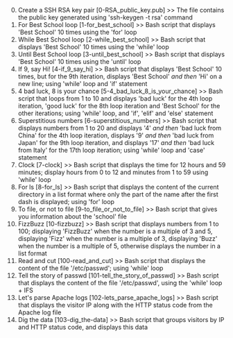0. Create a SSH RSA key pair [0-RSA_public_key.pub] >> The file contains the public key generated using 'ssh-keygen -t rsa' command
1. For Best School loop [1-for_best_school] >> Bash script that displays 'Best School' 10 times using the 'for' loop
2. While Best School loop [2-while_best_school] >> Bash script that displays 'Best School' 10 times using the 'while' loop
3. Until Best School loop [3-until_best_school] >> Bash script that displays 'Best School' 10 times using the 'until' loop
4. If 9, say Hi! [4-if_9_say_hi] >> Bash script that displays 'Best School' 10 times, but for the 9th iteration, displays 'Best School' _and then_ 'Hi' on a new line; using 'while' loop and 'if' statement
5. 4 bad luck, 8 is your chance [5-4_bad_luck_8_is_your_chance] >> Bash script that loops from 1 to 10 and displays 'bad luck' for the 4th loop iteration, 'good luck' for the 8th loop iteration and 'Best School' for the other iterations; using 'while' loop, and 'if', 'elif' and 'else' statement
6. Superstitious numbers [6-superstitious_numbers] >> Bash script that displays numbers from 1 to 20 and displays '4' _and then_ 'bad luck from China' for the 4th loop iteration, displays '9' _and then_ 'bad luck from Japan' for the 9th loop iteration, and displays '17' _and then_ 'bad luck from Italy' for the 17th loop iteration; using 'while' loop and 'case' statement
7. Clock [7-clock] >> Bash script that displays the time for 12 hours and 59 minutes; display hours from 0 to 12 and minutes from 1 to 59 using 'while' loop
8. For ls [8-for_ls] >> Bash script that displays the content of the current directory in a list format where only the part of the name after the first dash is displayed; using 'for' loop
9. To file, or not to file [9-to_file_or_not_to_file] >> Bash script that gives you information about the 'school' file
10. FizzBuzz [10-fizzbuzz] >> Bash script that displays numbers from 1 to 100; displaying 'FizzBuzz' when the number is a multiple of 3 and 5, displaying 'Fizz' when the number is a multiple of 3, displaying 'Buzz' when the number is a multiple of 5, otherwise displays the number in a list format
11. Read and cut [100-read_and_cut] >> Bash script that displays the content of the file '/etc/passwd'; using 'while' loop
12. Tell the story of passwd [101-tell_the_story_of_passwd] >> Bash script that displays the content of the file '/etc/passwd', using the 'while' loop + IFS
13. Let's parse Apache logs [102-lets_parse_apache_logs] >> Bash script that displays the visitor IP along with the HTTP status code from the Apache log file
14. Dig the data [103-dig_the-data] >> Bash script that groups visitors by IP and HTTP status code, and displays this data
